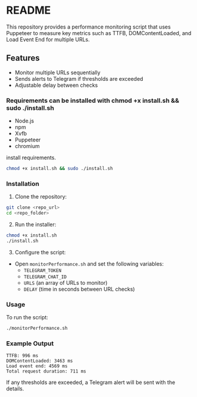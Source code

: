 # README

This repository provides a performance monitoring script that uses Puppeteer to measure key metrics such as TTFB, DOMContentLoaded, and Load Event End for multiple URLs.

## Features
- Monitor multiple URLs sequentially
- Sends alerts to Telegram if thresholds are exceeded
- Adjustable delay between checks

### Requirements can be installed with chmod +x install.sh && sudo ./install.sh
- Node.js
- npm
- Xvfb
- Puppeteer
- chromium

install requirements.
```bash
chmod +x install.sh && sudo ./install.sh
```


### Installation
1. Clone the repository:

```bash
git clone <repo_url>
cd <repo_folder>
```

2. Run the installer:

```bash
chmod +x install.sh
./install.sh
```

3. Configure the script:
- Open `monitorPerformance.sh` and set the following variables:
  - `TELEGRAM_TOKEN`
  - `TELEGRAM_CHAT_ID`
  - `URLS` (an array of URLs to monitor)
  - `DELAY` (time in seconds between URL checks)

### Usage
To run the script:

```bash
./monitorPerformance.sh
```

### Example Output
```
TTFB: 996 ms
DOMContentLoaded: 3463 ms
Load event end: 4569 ms
Total request duration: 711 ms
```

If any thresholds are exceeded, a Telegram alert will be sent with the details.
